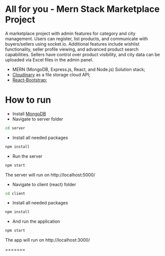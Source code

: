 
# All for you - Mern Stack Marketplace Project

A marketplace project with admin features for category and city management. Users can register, list products, and communicate with buyers/sellers using socket.io. Additional features include wishlist functionality, seller profile viewing, and advanced product search capabilities. Sellers have control over product visibility, and city data can be uploaded via Excel files in the admin panel.


- MERN (MongoDB, Express.js, React, and Node.js) Solution stack;
- [Cloudinary](https://cloudinary.com/) as a file storage cloud API;
- [React-Bootstrap](https://react-bootstrap.github.io/);


# How to run 

- Install [MongoDB](https://www.mongodb.com/try/download)
- Navigate to server folder
```bash
cd server
```
- Install all needed packages
```bash
npm install
```
- Run the server
```bash
npm start
```
The server will run on http://localhost:5000/

- Navigate to client (react) folder
```bash
cd client
```
- Install all needed packages
```bash
npm install
```
- And run the application
```bash
npm start
```
The app will run on http://localhost:3000/

=======

